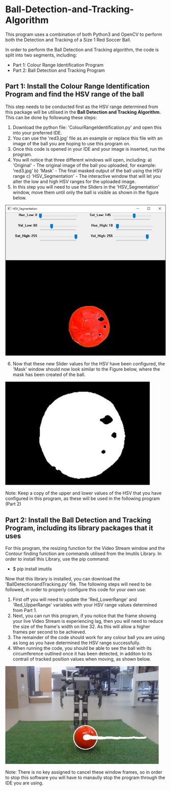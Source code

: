 # Ball-Detection-and-Tracking-Algorithm
This program uses a combination of both Python3 and OpenCV to perform both the Detection and Tracking of a Size 1 Red Soccer Ball.

In order to perform the Ball Detection and Tracking algorithm, the code is split into two segments, including: 
- Part 1: Colour Range Identification Program 
- Part 2: Ball Detection and Tracking Program 

## Part 1: Install the Colour Range Identification Program and find the HSV range of the ball 
This step needs to be conducted first as the HSV range determined from this package will be utilised in the <b> Ball Detection and Tracking Algorithm.</b> This can be done by followung these steps: 
  1. Download the python file: 'ColourRangeIdentification.py' and open this into your preferred IDE. 
  2. You can use the 'red3.jpg' file as an example or replace this file with an image of the ball you are hoping to use this program on. 
  3. Once this code is opened in your IDE and your image is inserted, run the program. 
  4. You will notice that three different windows will open, including:
                a) 'Original' - The original image of the ball you uploaded, for example: 'red3.jpg'
                b) 'Mask' - The final masked output of the ball using the HSV range 
                c) 'HSV_Segmentation' - The interactive window that will let you alter the low and high HSV ranges for the uploaded                         image.
  5. In this step you will need to use the Sliders in the 'HSV_Segmentation' window, move them until only the ball is visible as shown        in the figure below. 
  
  ![](Images/HSV_Segmentation.JPG)
                                                
  6. Now that these new Slider values for the HSV have been configured, the 'Mask' window should now look similar to the Figure below,        where the mask has been created of the ball. 
  
  ![](Images/Mask.JPG) 
                                                
  Note: Keep a copy of the upper and lower values of the HSV that you have configured in this program, as these will be used in the         following program (Part 2)
                                                  
 ## Part 2: Install the Ball Detection and Tracking Program, including its library packages that it uses
For this program, the resizing function for the Video Stream window and the Contour finding function are commands utilised from the Imutils Library. In order to install this Library, use the pip command: 
  - $ pip install imutils
  
Now that this library is installed, you can download the 'BallDetectionandTracking.py' file. 
The following steps will need to be followed, in order to properly configure this code for your own use: 
 1. First off you will need to update the 'Red_LowerRange' and 'Red_UpperRange' variables with your HSV range values determined from         Part 1.
 2. Next, you can run this program, if you notice that the frame showing your live Video Stream is experiencing lag, then you will           need to reduce the size of the frame's width on line 32. As this will allow a higher frames per second to be achieved. 
 3. The remainder of the code should work for any colour ball you are using as long as you have determined the HSV range                     successfully.
 4. When running the code, you should be able to see the ball with its circumference outlined once it has been detected, in additon         to its contrail of tracked position values when moving, as shown below. 
    
![](Images/balldetection.JPG)
    
Note: There is no key assigned to cancel these window frames, so in order to stop this software you will have to manaully stop the program through the IDE you are using. 
